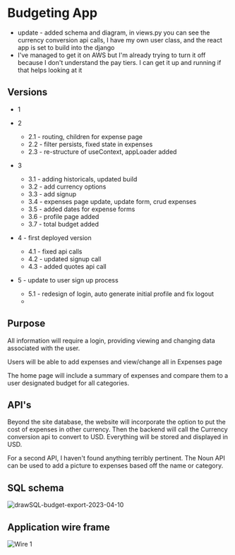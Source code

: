 # Budgeting App
- update - added schema and diagram, in views.py you can see the currency conversion api calls, I have my own user class, and the react app is set to build into the django
- I've managed to get it on AWS but I'm already trying to turn it off because I don't understand the pay tiers.  I can get it up and running if that helps looking at it

## Versions
- 1

- 2
  - 2.1 - routing, children for expense page
  - 2.2 - filter persists, fixed state in expenses
  - 2.3 - re-structure of useContext, appLoader added
- 3 
  - 3.1 - adding historicals, updated build
  - 3.2 - add currency options
  - 3.3 - add signup
  - 3.4 - expenses page update, update form, crud expenses
  - 3.5 - added dates for expense forms
  - 3.6 - profile page added
  - 3.7 - total budget added
- 4 - first deployed version
  - 4.1 - fixed api calls
  - 4.2 - updated signup call
  - 4.3 - added quotes api call
- 5 - update to user sign up process
  - 5.1 - redesign of login, auto generate initial profile and fix logout
  - 


## Purpose
All information will require a login, providing viewing and changing data associated with the user.

Users will be able to add expenses and view/change all in Expenses page

The home page will include a summary of expenses and compare them to a user designated budget for all categories.

## API's
Beyond the site database, the website will incorporate the option to put the cost of expenses in other currency.  Then the backend will call the Currency conversion api to convert to USD.  Everything will be stored and displayed in USD.

For a second API, I haven't found anything terribly pertinent.  The Noun API can be used to add a picture to expenses based off the name or category.

## SQL schema

![drawSQL-budget-export-2023-04-10](https://user-images.githubusercontent.com/59803742/230972320-09fc6c53-67fb-4f3a-855f-4b579cf02130.png)

## Application wire frame
![Wire 1](https://user-images.githubusercontent.com/59803742/230976491-0f8677fb-86c7-4056-9413-a51d4ea73b2a.png)